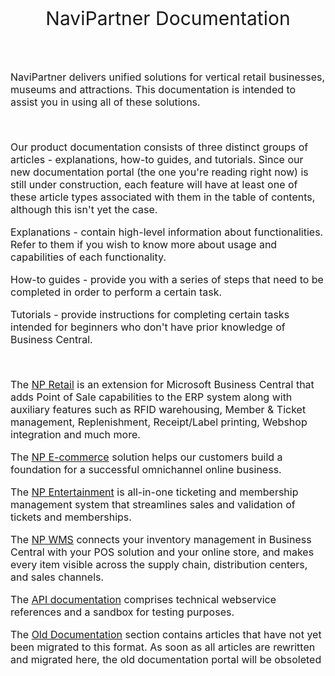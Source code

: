 <style type="text/css">
  .landingpage {
    display: flex;
    flex-direction: column;
    justify-content: center;
    align-items: center;
  }


  .headertext {
      display: flex;
      align-items: center;            
      justify-content: center;      
      font-size: 30px;
  }   

  .descriptiontext {
      display: flex;
      align-items: center;            
      justify-content: center;      
      font-size: 16px;
      max-width: 700px; 
  }    

  .buttons {
      display: flex;
      align-items: center;            
      justify-content: center;      
  }
  
  .button-65 {
    appearance: none;
    backface-visibility: hidden;
    background-color: #2f80ed;
    border-radius: 10px;
    border-style: none;
    box-shadow: none;
    box-sizing: border-box;
    color: #fff;
    cursor: pointer;
    display: inline-block;
    font-family: Inter,-apple-system,system-ui,"Segoe UI",Helvetica,Arial,sans-serif;
    font-size: 15px;
    font-weight: 500;
    height: 50px;
    letter-spacing: normal;
    line-height: 1.5;
    outline: none;
    overflow: hidden;
    padding: 14px 30px;
    position: relative;
    text-align: center;
    text-decoration: none;
    transform: translate3d(0, 0, 0);
    transition: all .3s;
    user-select: none;
    -webkit-user-select: none;
    touch-action: manipulation;
    vertical-align: top;
    white-space: nowrap;
    margin: 20px;
  }

  .button-65:hover {
    background-color: #1366d6;
    box-shadow: rgba(0, 0, 0, .05) 0 5px 30px, rgba(0, 0, 0, .05) 0 1px 4px;
    opacity: 1;
    transform: translateY(0);
    transition-duration: .35s;
  }

  .button-65:hover:after {
    opacity: .5;
  }

  .button-65:active {
    box-shadow: rgba(0, 0, 0, .1) 0 3px 6px 0, rgba(0, 0, 0, .1) 0 0 10px 0, rgba(0, 0, 0, .1) 0 1px 4px -1px;
    transform: translateY(2px);
    transition-duration: .35s;
  }

  .button-65:active:after {
    opacity: 1;
  }

  @media (min-width: 768px) {
    .button-65 {
      padding: 14px 22px;
      width: 220px;
  }
}
</style>

<div class="landingpage">
  <div class="headertext">
    <p>NaviPartner Documentation</p>      
  </div>    
  <div class="descriptiontext">        
    <section> </br>
      <p>NaviPartner delivers unified solutions for vertical retail businesses, museums and attractions. This documentation is intended to assist you in using all of these solutions.</p> </br>
      <p> Our product documentation consists of three distinct groups of articles - explanations, how-to guides, and tutorials. Since our new documentation portal (the one you're reading right now) is still under construction, each feature will have at least one of these article types associated with them in the table of contents, although this isn't yet the case. </p>
      <p> Explanations - contain high-level information about functionalities. Refer to them if you wish to know more about usage and capabilities of each functionality. </p>
      <p> How-to guides - provide you with a series of steps that need to be completed in order to perform a certain task. </p>
      <p> Tutorials - provide instructions for completing certain tasks intended for beginners who don't have prior knowledge of Business Central. </p> </br>
      <p> The <a href="https://docs.navipartner.com/retail/gettingstarted/intro.html">NP Retail</a> is an extension for Microsoft Business Central that adds Point of Sale capabilities to the ERP system along with auxiliary features such as RFID warehousing, Member & Ticket management, Replenishment, Receipt/Label printing, Webshop integration and much more.</p>
      <p> The <a href="https://docs.navipartner.com/ecommerce/intro.html">NP E-commerce</a> solution helps our customers build a foundation for a successful omnichannel online business.</p>
      <p> The <a href="https://docs.navipartner.com/entertainment/intro.html">NP Entertainment</a> is all-in-one ticketing and membership management system that streamlines sales and validation of tickets and memberships.</p>
      <p> The <a href="https://docs.navipartner.com/wms/intro.html">NP WMS</a> connects your inventory management in Business Central with your POS solution and your online store, and makes every item visible across the supply chain, distribution centers, and sales channels.</p>
      <p>The <a href="https://docs.navipartner.com/api/gettingstarted/intro.html">API documentation</a> comprises technical webservice references and a sandbox for testing purposes.</p>
      <p>The <a href="https://support.navipartner.com/">Old Documentation</a> section contains articles that have not yet been migrated to this format. As soon as all articles are rewritten and migrated here, the old documentation portal will be obsoleted</p>                           
    </section>
  </div>
</div>
